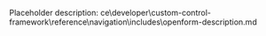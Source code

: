Placeholder description: ce\developer\custom-control-framework\reference\navigation\includes\openform-description.md